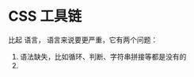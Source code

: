 # CSS 工具链

比起 <SpecialWords text="JS" /> 语言， <SpecialWords text="CSS" /> 语言来说要更严重，它有两个问题：

1. 语法缺失，比如循环、判断、字符串拼接等都是没有的
2. 